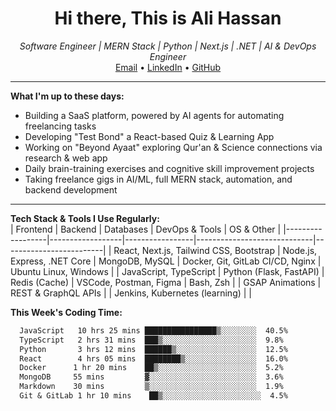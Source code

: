 <h1 align="center">Hi there, This is Ali Hassan</h1>

<p align="center">
  <i>Software Engineer | MERN Stack | Python | Next.js | .NET | AI & DevOps Engineer</i><br/>
  <a href="mailto:alihassan26032004@gmail.com">Email</a> • 
  <a href="https://linkedin.com/in/ali-hassan-918783281/">LinkedIn</a> • 
  <a href="https://github.com/Ali-Hassan2">GitHub</a>
</p>

---

 **What I'm up to these days:**  
 -  Building a SaaS platform, powered by AI agents for automating freelancing tasks  
 -  Developing "Test Bond" a React-based Quiz & Learning App  
 -  Working on "Beyond Ayaat" exploring Qur'an & Science connections via research & web app  
 -  Daily brain-training exercises and cognitive skill improvement projects  
 -  Taking freelance gigs in AI/ML, full MERN stack, automation, and backend development  

---


 **Tech Stack & Tools I Use Regularly:**  
| Frontend         | Backend          | Databases       | DevOps & Tools               | OS & Other              |
|------------------|------------------|-----------------|-----------------------------|-------------------------|
| React, Next.js, Tailwind CSS, Bootstrap | Node.js, Express, .NET Core | MongoDB, MySQL            | Docker, Git, GitLab CI/CD, Nginx | Ubuntu Linux, Windows    |
| JavaScript, TypeScript | Python (Flask, FastAPI) | Redis (Cache)  | VSCode, Postman, Figma      | Bash, Zsh               |
| GSAP Animations   | REST & GraphQL APIs |                 | Jenkins, Kubernetes (learning) |                        |

 **This Week's Coding Time:**  
<!--START_SECTION:waka-->
```txt
  JavaScript   10 hrs 25 mins ████████████████▒░░░░░░░░  40.5%
  TypeScript   2 hrs 31 mins  ███▒░░░░░░░░░░░░░░░░░░░░░  9.8%
  Python       3 hrs 12 mins  ██████▒░░░░░░░░░░░░░░░░░░  12.5%
  React        4 hrs 05 mins  ████████▒░░░░░░░░░░░░░░░░  16.0%
  Docker      1 hr 20 mins    ██▒░░░░░░░░░░░░░░░░░░░░░░  5.2%
  MongoDB     55 mins         ▓░░░░░░░░░░░░░░░░░░░░░░░░  3.6%
  Markdown    30 mins         ▒░░░░░░░░░░░░░░░░░░░░░░░░  1.9%
  Git & GitLab 1 hr 10 mins    ██▒░░░░░░░░░░░░░░░░░░░░░░  4.5%


